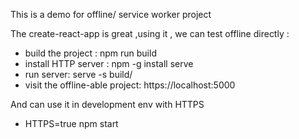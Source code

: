 This is a demo for offline/ service worker project

The create-react-app is great ,using it , we can test offline directly :
* build the project : npm run build
* install HTTP server : npm -g install serve
* run server: serve -s build/
* visit the offline-able project: https://localhost:5000

And can use it in development env with  HTTPS
* HTTPS=true npm start
